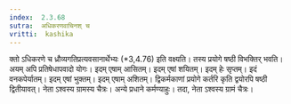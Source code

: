 ```yaml
---
index:  2.3.68
sutra:  अधिकरणवाचिनश् च
vritti:  kashika 
---
```


क्तो ऽधिकरणे च ध्रौव्यगतिप्रत्यवसानार्थेभ्यः (*3,4.76) इति वक्ष्यति। तस्य प्रयोगे षष्ठी विभक्तिर् भवति। अयम् अपि प्रतिषेधापवादो योगः। इदम् एषाम् आसितम्। इदम् एषां शयितम्। इदम् हेः सृप्तम्। इदं वनकपेर्यातम्। इदम् एषां भुक्तम्। इदम् एषाम् अशितम्। द्विकर्मकाणां प्रयोगे कर्तरि कृति द्वयोरपि षष्ठी द्वितीयावत्। नेता ऽश्वस्य ग्रामस्य चैत्रः। अन्ये प्रधाने कर्मण्याहुः। तदा, नेता ऽश्वस्य ग्रामं चैत्रः।

